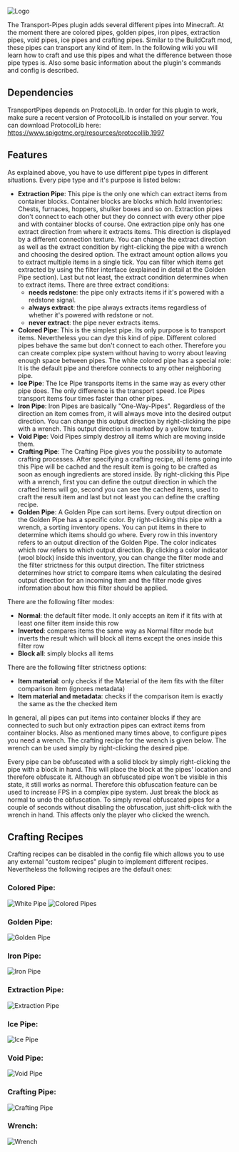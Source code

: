 ![Logo](https://raw.githubusercontent.com/RoboTricker/Transport-Pipes/recode/src/main/resources/wiki/logo.png)

The Transport-Pipes plugin adds several different pipes into Minecraft. At the moment there are colored pipes, golden pipes, iron pipes, extraction pipes, void pipes, ice pipes and crafting pipes. Similar to the BuildCraft mod, these pipes can transport any kind of item. In the following wiki you will learn how to craft and use this pipes and what the difference between those pipe types is. Also some basic information about the plugin's commands and config is described.

## Dependencies
TransportPipes depends on ProtocolLib. In order for this plugin to work, make sure a recent version of ProtocolLib is installed on your server. You can download ProtocolLib here: <https://www.spigotmc.org/resources/protocollib.1997>

## Features
As explained above, you have to use different pipe types in different situations. Every pipe type and it's purpose is listed below:
* **Extraction Pipe**: This pipe is the only one which can extract items from container blocks. Container blocks are blocks which hold inventories: Chests, furnaces, hoppers, shulker boxes and so on. Extraction pipes don't connect to each other but they do connect with every other pipe and with container blocks of course. One extraction pipe only has one extract direction from where it extracts items. This direction is displayed by a different connection texture.
You can change the extract direction as well as the extract condition by right-clicking the pipe with a wrench and choosing the desired option. The extract amount option allows you to extract multiple items in a single tick. You can filter which items get extracted by using the filter interface (explained in detail at the Golden Pipe section). Last but not least, the extract condition determines when to extract items. There are three extract conditions:
    * **needs redstone**: the pipe only extracts items if it's powered with a redstone signal.
    * **always extract**: the pipe always extracts items regardless of whether it's powered with redstone or not.
    * **never extract**: the pipe never extracts items.
* **Colored Pipe**: This is the simplest pipe. Its only purpose is to transport items. Nevertheless you can dye this kind of pipe. Different colored pipes behave the same but don't connect to each other. Therefore you can create complex pipe system without having to worry about leaving enough space between pipes. The white colored pipe has a special role: It is the default pipe and therefore connects to any other neighboring pipe.
* **Ice Pipe**: The Ice Pipe transports items in the same way as every other pipe does. The only difference is the transport speed. Ice Pipes transport items four times faster than other pipes.
* **Iron Pipe**: Iron Pipes are basically "One-Way-Pipes". Regardless of the direction an item comes from, it will always move into the desired output direction. You can change this output direction by right-clicking the pipe with a wrench. This output direction is marked by a yellow texture.
* **Void Pipe**: Void Pipes simply destroy all items which are moving inside them.
* **Crafting Pipe**: The Crafting Pipe gives you the possibility to automate crafting processes. After specifying a crafting recipe, all items going into this Pipe will be cached and the result item is going to be crafted as soon as enough ingredients are stored inside. By right-clicking this Pipe with a wrench, first you can define the output direction in which the crafted items will go, second you can see the cached items, used to craft the result item and last but not least you can define the crafting recipe.
* **Golden Pipe**: A Golden Pipe can sort items. Every output direction on the Golden Pipe has a specific color. By right-clicking this pipe with a wrench, a sorting inventory opens. You can put items in there to determine which items should go where. Every row in this inventory refers to an output direction of the Golden Pipe. The color indicates which row refers to which output direction. By clicking a color indicator (wool block) inside this inventory, you can change the filter mode and the filter strictness for this output direction. The filter strictness determines how strict to compare items when calculating the desired output direction for an incoming item and the filter mode gives information about how this filter should be applied.

There are the following filter modes:
  * **Normal**: the default filter mode. It only accepts an item if it fits with at least one filter item inside this row
  * **Inverted**: compares items the same way as Normal filter mode but inverts the result which will block all items except the ones inside this filter row
  * **Block all**: simply blocks all items

There are the following filter strictness options:
  * **Item material**: only checks if the Material of the item fits with the filter comparison item (ignores metadata)
  * **Item material and metadata**: checks if the comparison item is exactly the same as the the checked item

In general, all pipes can put items into container blocks if they are connected to such but only extraction pipes can extract items from container blocks. Also as mentioned many times above, to configure pipes you need a wrench. The crafting recipe for the wrench is given below. The wrench can be used simply by right-clicking the desired pipe.

Every pipe can be obfuscated with a solid block by simply right-clicking the pipe with a block in hand. This will place the block at the pipes' location and therefore obfuscate it. Although an obfuscated pipe won't be visible in this state, it still works as normal. Therefore this obfuscation feature can be used to increase FPS in a complex pipe system.
Just break the block as normal to undo the obfuscation. To simply reveal obfuscated pipes for a couple of seconds without disabling the obfuscation, just shift-click with the wrench in hand. This affects only the player who clicked the wrench.

## Crafting Recipes
Crafting recipes can be disabled in the config file which allows you to use any external "custom recipes" plugin to implement different recipes. Nevertheless the following recipes are the default ones:

### Colored Pipe:
![White Pipe](https://raw.githubusercontent.com/RoboTricker/Transport-Pipes/recode/src/main/resources/wiki/recipes/white.png)
![Colored Pipes](https://raw.githubusercontent.com/RoboTricker/Transport-Pipes/recode/src/main/resources/wiki/recipes/colors.gif)

### Golden Pipe:
![Golden Pipe](https://raw.githubusercontent.com/RoboTricker/Transport-Pipes/recode/src/main/resources/wiki/recipes/gold.png)

### Iron Pipe:
![Iron Pipe](https://raw.githubusercontent.com/RoboTricker/Transport-Pipes/recode/src/main/resources/wiki/recipes/iron.png)

### Extraction Pipe:
![Extraction Pipe](https://raw.githubusercontent.com/RoboTricker/Transport-Pipes/recode/src/main/resources/wiki/recipes/extraction.png)

### Ice Pipe:
![Ice Pipe](https://raw.githubusercontent.com/RoboTricker/Transport-Pipes/recode/src/main/resources/wiki/recipes/ice.png)

### Void Pipe:
![Void Pipe](https://raw.githubusercontent.com/RoboTricker/Transport-Pipes/recode/src/main/resources/wiki/recipes/void.png)

### Crafting Pipe:
![Crafting Pipe](https://raw.githubusercontent.com/RoboTricker/Transport-Pipes/recode/src/main/resources/wiki/recipes/crafting.png)

### Wrench:
![Wrench](https://raw.githubusercontent.com/RoboTricker/Transport-Pipes/recode/src/main/resources/wiki/recipes/wrench.png)